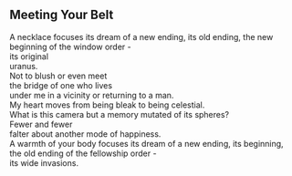 Meeting Your Belt
-----------------
A necklace focuses its dream of a new ending, its old ending, the new beginning of the window order -  
its original  
uranus.  
Not to blush or even meet  
the bridge of one who lives  
under me in a vicinity or returning to a man.  
My heart moves from being bleak to being celestial.  
What is this camera but a memory mutated of its spheres?  
Fewer and fewer  
falter about another mode of happiness.  
A warmth of your body focuses its dream of a new ending, its beginning, the old ending of the fellowship order -  
its wide invasions.  

